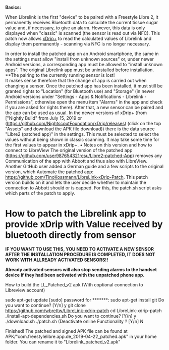 **Basics:** 

When Librelink is the first "device" to be paired with a Freestyle Libre 2, it permanently receives Bluetooth data to calculate the current tissue sugar value and, if necessary, to give an alarm. 
However, this data is only displayed when "classic" is scanned (the sensor is read out via NFC). This patch now allows [xDrip+](https://github.com/jamorham/xDrip-plus) to read the calculated values of Librelink and display them permanently - scanning via NFC is no longer necessary. 

In order to install the patched app on an Android smartphone, the same in the settings must allow "install from unknown sources" or, under newer Android versions, a corresponding app must be allowed to "install unknown apps". 
The original Librelink app must be uninstalled before installation. **The pairing to the currently running sensor is lost!  
It makes sense therefore that the change of app is carried out when changing a sensor. 
Once the patched app has been installed, it must still be granted rights to "Location" (for Bluetooth use) and "Storage" (in newer Android versions under "Settings - Apps & Notifications - Librelink - Permissions", otherwise open the menu item "Alarms" in the app and check if you are asked for rights there). 
After that, a new sensor can be paired and the app can be used as usual. In the newer versions of xDrip+ (from ["Nightly Build" from July 15, 2019 or (https://github.com/NightscoutFoundation/xDrip/releases) (click on the top "Assets" and download the APK file download)) there is the data source "Libre2 (patched app)" in the settings. This must be selected to select the values without being shown in classic scanning. It may take some time for the first values to appear in xDrip+. • Notes on this version and how to connect to LibreView 
The original version of the patched app (https://github.com/user987654321resu/Libre2-patched-App) removes any Communication of the app with Abbott and thus also with LibreView. 
Another GitHub user added a German guide and a few scripts to the original version, which Automate the patched app: https://github.com/TinoKossmann/LibreLink-xDrip-Patch. This patch version builds on it and lets the user decide whether to maintain the connection to Abbott should or is capped. For this, the patch.sh script asks which parts of the patch to apply. 



# How to patch the Librelink app to provide xDrip with Value received by bluetooth directly from sensor


**IF YOU WANT TO USE THIS, YOU NEED TO ACTIVATE A NEW SENSOR AFTER THE INSTALLATION PROCEDURE IS COMPLETED, IT DOES NOT WORK WITH ALLREADY ACTIVATED SENSORS!!**

**Already activated sensors will also stop sending alarms to the handset device if they had been activated with the unpatched phone app.**

How to build the LL_Patched_v2 apk (With coptional connection to Libreview account)

sudo apt-get update [sudo] password for *******:
sudo apt-get install git 
Do you want to continue? [Y/n] y
git clone https://github.com/wbrettw/LibreLink-xdrip-patch
cd LibreLink-xdrip-patch
./install-apt-dependencies.sh 
Do you want to continue? [Y/n] y
./download.sh
./patch.sh 
(Deactivate online Functionality ? [Y/n] N


Finished! The patched and signed APK file can be found at APK/"com.freestylelibre.app.de_2019-04-22_patched.apk" in your home folder. You can rename it to "Librelink_patched_v2.apk"

